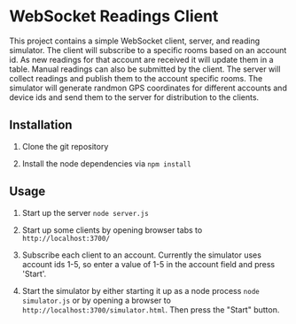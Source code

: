 # WebSocket Readings Client

This project contains a simple WebSocket client, server, and reading
simulator.  The client will subscribe to a specific rooms based on an
account id.  As new readings for that account are received it will
update them in a table.  Manual readings can also be submitted by the
client.  The server will collect readings and publish them to the
account specific rooms.  The simulator will generate randmon GPS
coordinates for different accounts and device ids and send them to the
server for distribution to the clients.

## Installation

1. Clone the git repository

2. Install the node dependencies via `npm install`

## Usage

1. Start up the server `node server.js`

2. Start up some clients by opening browser tabs to
`http://localhost:3700/`

3. Subscribe each client to an account.  Currently the simulator uses
account ids 1-5, so enter a value of 1-5 in the account field and
press 'Start'.  

4. Start the simulator by either starting it up as a node process
`node simulator.js` or by opening a browser to
`http://localhost:3700/simulator.html`.  Then press the "Start"
button.




